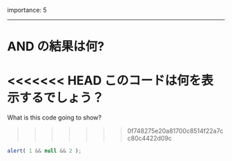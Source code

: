 importance: 5

---

# AND の結果は何?

<<<<<<< HEAD
このコードは何を表示するでしょう？
=======
What is this code going to show?
>>>>>>> 0f748275e20a81700c8514f22a7cc80c4422d09c

```js
alert( 1 && null && 2 );
```
